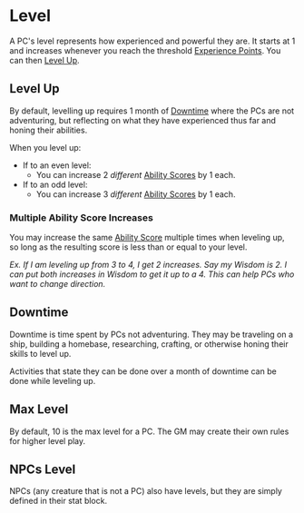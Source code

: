 # Level

A PC's level represents how experienced and powerful they are. It starts at 1 and increases whenever you reach the threshold [Experience Points](Experience%20Points.md). You can then [Level Up](Level.md#Level%20Up).

## Level Up

By default, levelling up requires 1 month of [Downtime](Level.md#Downtime) where the PCs are not adventuring, but reflecting on what they have experienced thus far and honing their abilities.

When you level up:

- If to an even level:
	- You can increase 2 *different* [Ability Scores](../The%20Ability%20Scores/Ability%20Scores.md) by 1 each.
- If to an odd level:
	- You can increase 3 *different* [Ability Scores](../The%20Ability%20Scores/Ability%20Scores.md) by 1 each.

### Multiple Ability Score Increases

You may increase the same [Ability Score](../The%20Ability%20Scores/Ability%20Scores.md) multiple times when leveling up, so long as the resulting score is less than or equal to your level.

*Ex. If I am leveling up from 3 to 4, I get 2 increases. Say my Wisdom is 2. I can put both increases in Wisdom to get it up to a 4. This can help PCs who want to change direction.*

## Downtime

Downtime is time spent by PCs not adventuring. They may be traveling on a ship, building a homebase, researching, crafting, or otherwise honing their skills to level up.

Activities that state they can be done over a month of downtime can be done while leveling up.

## Max Level

By default, 10 is the max level for a PC. The GM may create their own rules for higher level play.

## NPCs Level

NPCs (any creature that is not a PC) also have levels, but they are simply defined in their stat block.
